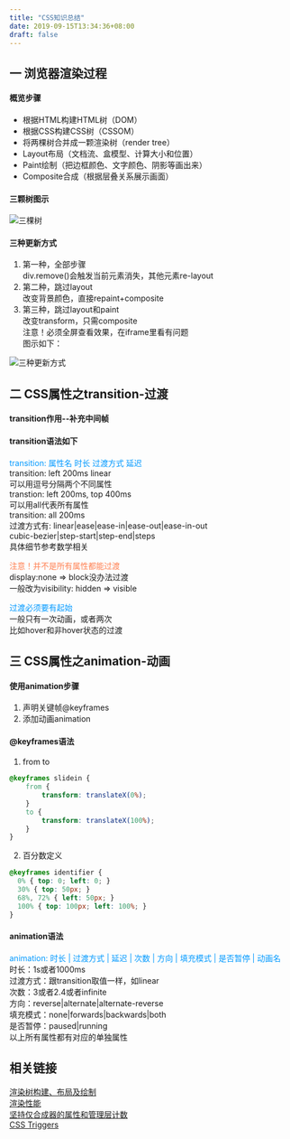 ```yaml
---
title: "CSS知识总结"
date: 2019-09-15T13:34:36+08:00
draft: false
---
```


## 一 浏览器渲染过程

#### 概览步骤
* 根据HTML构建HTML树（DOM）
* 根据CSS构建CSS树（CSSOM）
* 将两棵树合并成一颗渲染树（render tree）
* Layout布局（文档流、盒模型、计算大小和位置）
* Paint绘制（把边框颜色、文字颜色、阴影等画出来）
* Composite合成（根据层叠关系展示画面）

#### 三颗树图示
![三棵树](/images/三颗树.png)

#### 三种更新方式
1. 第一种，全部步骤<br>
div.remove()会触发当前元素消失，其他元素re-layout<br>
2. 第二种，跳过layout<br>
改变背景颜色，直接repaint+composite<br>
3. 第三种，跳过layout和paint<br>
改变transform，只需composite<br>
注意！必须全屏查看效果，在iframe里看有问题<br>
图示如下：

![三种更新方式](/images/三种更新方式.png)

## 二 CSS属性之transition-过渡

#### transition作用--补充中间帧

#### transition语法如下

<font color=#0099ff>transition: 属性名 时长 过渡方式 延迟</font><br>
transition: left 200ms linear<br>
可以用逗号分隔两个不同属性<br>
transtion: left 200ms, top 400ms<br>
可以用all代表所有属性<br>
transition: all 200ms<br>
过渡方式有: linear|ease|ease-in|ease-out|ease-in-out<br>
cubic-bezier|step-start|step-end|steps<br>
具体细节参考数学相关<br>

<font color=#FF7F50>注意！并不是所有属性都能过渡</font><br>
display:none => block没办法过渡<br>
一般改为visibility: hidden => visible<br>

<font color=#0099ff>过渡必须要有起始</font><br>
一般只有一次动画，或者两次<br>
比如hover和非hover状态的过渡<br>

## 三 CSS属性之animation-动画

#### 使用animation步骤

1. 声明关键帧@keyframes
2. 添加动画animation

#### @keyframes语法

1. from to<br>
```CSS
@keyframes slidein {
    from {
        transform: translateX(0%);
    }
    to {
        transform: translateX(100%);
    }
}
```
2. 百分数定义<br>
```CSS
@keyframes identifier {
  0% { top: 0; left: 0; }
  30% { top: 50px; }
  68%, 72% { left: 50px; }
  100% { top: 100px; left: 100%; }
}
```
#### animation语法
<font color=#0099ff>animation: 时长 | 过渡方式 | 延迟 | 次数 | 方向 | 填充模式 | 是否暂停 | 动画名</font><br>
时长：1s或者1000ms<br>
过渡方式：跟transition取值一样，如linear<br>
次数：3或者2.4或者infinite<br>
方向：reverse|alternate|alternate-reverse<br>
填充模式：none|forwards|backwards|both<br>
是否暂停：paused|running<br>
以上所有属性都有对应的单独属性<br>


## 相关链接
[渲染树构建、布局及绘制](https://developers.google.com/web/fundamentals/performance/critical-rendering-path/render-tree-construction)<br>
[渲染性能](https://developers.google.com/web/fundamentals/performance/rendering/)<br>
[坚持仅合成器的属性和管理层计数](https://developers.google.com/web/fundamentals/performance/rendering/stick-to-compositor-only-properties-and-manage-layer-count)<br>
[CSS Triggers](https://csstriggers.com/)<br>

